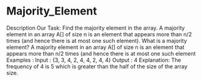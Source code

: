 # Majority_Element
Description
Our Task: Find the majority element in the array. A majority element in an array A[] of size n is an element that appears more than n/2 times (and hence there is at most one such element).
What is a majority element?
A majority element in an array A[] of size n is an element that appears more than n/2 times (and hence there is at most one such element
Examples : 
Input : {3, 3, 4, 2, 4, 4, 2, 4, 4}
Output : 4
Explanation: The frequency of 4 is 5 which is greater than the half of the size of the array size. 
